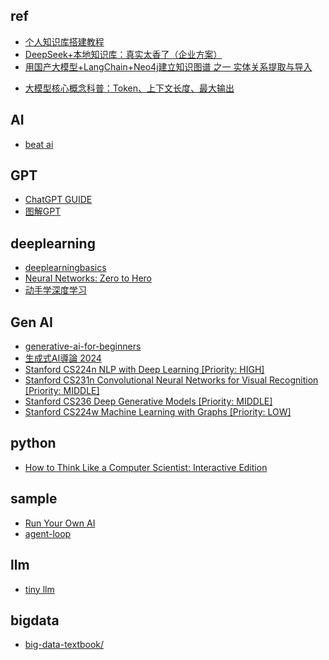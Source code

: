 

## ref
<!-- solution -->
+ [个人知识库搭建教程](https://javayhu.com/ge-ren-zhi-shi-ku-da-jian-jiao-cheng/)
+ [DeepSeek+本地知识库：真实太香了（企业方案）](https://zhuanlan.zhihu.com/p/22246221329)
+ [用国产大模型+LangChain+Neo4j建立知识图谱 之一 实体关系提取与导入](https://zhuanlan.zhihu.com/p/716089164)
<!-- tips -->
+ [大模型核心概念科普：Token、上下文长度、最大输出](https://iohub.inshub.cn/#/article/6212)

## AI
+ [beat ai](https://github.com/sunface/beat-ai)

## GPT
+ [ChatGPT GUIDE](https://www.chatgptguide.ai/)
+ [图解GPT](https://github.com/datawhalechina/learn-nlp-with-transformers/blob/main/docs/%E7%AF%87%E7%AB%A02-Transformer%E7%9B%B8%E5%85%B3%E5%8E%9F%E7%90%86/2.4-%E5%9B%BE%E8%A7%A3GPT.md)

## deeplearning
+ [deeplearningbasics](https://github.com/PingNie1/deeplearningbasics)
+ [Neural Networks: Zero to Hero](https://karpathy.ai/zero-to-hero.html)
+ [动手学深度学习](https://github.com/AccumulateMore/CV)



## Gen AI
+ [generative-ai-for-beginners](https://github.com/microsoft/generative-ai-for-beginners)
+ [生成式AI導論 2024](https://www.youtube.com/playlist?list=PLJV_el3uVTsPz6CTopeRp2L2t4aL_KgiI)
+ [Stanford CS224n NLP with Deep Learning [Priority: HIGH]](https://www.youtube.com/watch?v=rmVRLeJRkl4&list=PLoROMvodv4rMFqRtEuo6SGjY4XbRIVRd4)
+ [Stanford CS231n Convolutional Neural Networks for Visual Recognition [Priority: MIDDLE]]( https://www.youtube.com/watch?v=vT1JzLTH4G4&list=PLSVEhWrZWDHQTBmWZufjxpw3s8sveJtnJ)
+ [Stanford CS236 Deep Generative Models [Priority: MIDDLE]]( https://www.youtube.com/watch?v=XZ0PMRWXBEU&list=PLoROMvodv4rPOWA-omMM6STXaWW4FvJT8)
+ [Stanford CS224w Machine Learning with Graphs [Priority: LOW]](https://www.youtube.com/watch?v=JAB_plj2rbA&list=PLoROMvodv4rOP-ImU-O1rYRg2RFxomvFp)

## python
+ [How to Think Like a Computer Scientist: Interactive Edition](https://levjj.github.io/thinkcspy/)

## sample
+ [Run Your Own AI](https://anthonylewis.com/2025/06/01/run-your-own-ai/)
+ [agent-loop](https://sketch.dev/blog/agent-loop)


## llm
+ [tiny llm](https://skyzh.github.io/tiny-llm/)


## bigdata
+ [big-data-textbook/](https://ghislainfourny.github.io/big-data-textbook/)